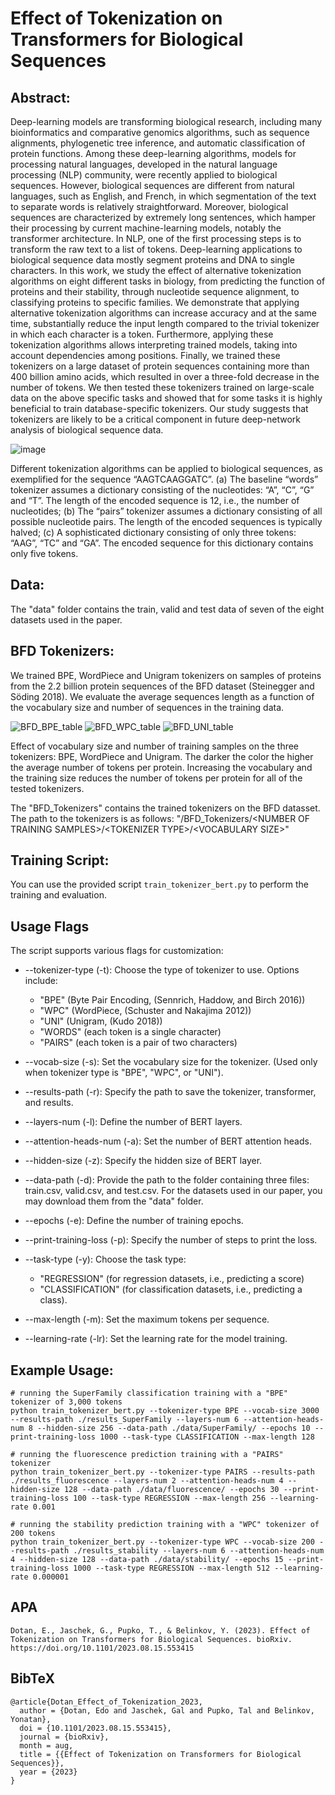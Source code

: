 # Effect of Tokenization on Transformers for Biological Sequences
## Abstract:
Deep-learning models are transforming biological research, including many bioinformatics and comparative genomics algorithms, such as sequence alignments, phylogenetic tree inference, and automatic classification of protein functions. Among these deep-learning algorithms, models for processing natural languages, developed in the natural language processing (NLP) community, were recently applied to biological sequences.  However, biological sequences are different from natural languages, such as English, and French, in which segmentation of the text to separate words is relatively straightforward. Moreover, biological sequences are characterized by extremely long sentences, which hamper their processing by current machine-learning models, notably the transformer architecture. In NLP, one of the first processing steps is to transform the raw text to a list of tokens. Deep-learning applications to biological sequence data mostly segment proteins and DNA to single characters. In this work, we study the effect of alternative tokenization algorithms on eight different tasks in biology, from predicting the function of proteins and their stability, through nucleotide sequence alignment, to classifying proteins to specific families. We demonstrate that applying alternative tokenization algorithms can increase accuracy and at the same time, substantially reduce the input length compared to the trivial tokenizer in which each character is a token. Furthermore, applying these tokenization algorithms allows interpreting trained models, taking into account dependencies among positions. Finally, we trained these tokenizers on a large dataset of protein sequences containing more than 400 billion amino acids, which resulted in over a three-fold decrease in the number of tokens. We then tested these tokenizers trained on large-scale data on the above specific tasks and showed that for some tasks it is highly beneficial to train database-specific tokenizers. Our study suggests that tokenizers are likely to be a critical component in future deep-network analysis of biological sequence data. 

![image](https://github.com/idotan286/BiologicalTokenizers/assets/58917533/d69893e2-7114-41a8-8d46-9b025b2d2840)

Different tokenization algorithms can be applied to biological sequences, as exemplified for the sequence “AAGTCAAGGATC”. (a) The baseline “words” tokenizer assumes a dictionary consisting of the nucleotides: “A”, “C”, “G” and “T”. The length of the encoded sequence is 12, i.e., the number of nucleotides; (b) The “pairs” tokenizer assumes a dictionary consisting of all possible nucleotide pairs. The length of the encoded sequences is typically halved; (c) A sophisticated dictionary consisting of only three tokens: “AAG”, “TC” and “GA”. The encoded sequence for this dictionary contains only five tokens.

## Data:
The "data" folder contains the train, valid and test data of seven of the eight datasets used in the paper.

## BFD Tokenizers:

We trained BPE, WordPiece and Unigram tokenizers on samples of proteins from the 2.2 billion protein sequences of the BFD dataset (Steinegger and Söding 2018). We evaluate the average sequences length as a function of the vocabulary size and number of sequences in the training data.

![BFD_BPE_table](https://github.com/idotan286/BiologicalTokenizers/assets/58917533/710b7aa7-0dde-46bb-9ddf-39a84b579d71)
![BFD_WPC_table](https://github.com/idotan286/BiologicalTokenizers/assets/58917533/8adfe5a7-25f5-4723-a87a-8598c6a76ff6)
![BFD_UNI_table](https://github.com/idotan286/BiologicalTokenizers/assets/58917533/4462e782-0b21-4377-a5fe-309685141538)

Effect of vocabulary size and number of training samples on the three tokenizers: BPE, WordPiece and Unigram. The darker the color the higher the average number of tokens per protein. Increasing the vocabulary and the training size reduces the number of tokens per protein for all of the tested tokenizers. 

The "BFD_Tokenizers" contains the trained tokenizers on the BFD datasset. The path to the tokenizers is as follows: "/BFD_Tokenizers/\<NUMBER OF TRAINING SAMPLES\>/\<TOKENIZER TYPE\>/\<VOCABULARY SIZE\>"

## Training Script:

You can use the provided script `train_tokenizer_bert.py` to perform the training and evaluation.

## Usage Flags

The script supports various flags for customization:

+ --tokenizer-type (-t): Choose the type of tokenizer to use. Options include:

  + "BPE" (Byte Pair Encoding, (Sennrich, Haddow, and Birch 2016))
  + "WPC" (WordPiece, (Schuster and Nakajima 2012))
  + "UNI" (Unigram, (Kudo 2018))
  + "WORDS" (each token is a single character)
  + "PAIRS" (each token is a pair of two characters)

+ --vocab-size (-s): Set the vocabulary size for the tokenizer. (Used only when tokenizer type is "BPE", "WPC", or "UNI").

+ --results-path (-r): Specify the path to save the tokenizer, transformer, and results.

+ --layers-num (-l): Define the number of BERT layers.

+ --attention-heads-num (-a): Set the number of BERT attention heads.

+ --hidden-size (-z): Specify the hidden size of BERT layer.

+ --data-path (-d): Provide the path to the folder containing three files: train.csv, valid.csv, and test.csv. For the datasets used in our paper, you may download them from the "data" folder.

+ --epochs (-e): Define the number of training epochs.

+ --print-training-loss (-p): Specify the number of steps to print the loss.

+ --task-type (-y): Choose the task type:

  + "REGRESSION" (for regression datasets, i.e., predicting a score)
  + "CLASSIFICATION" (for classification datasets, i.e., predicting a class).

+ --max-length (-m): Set the maximum tokens per sequence.

+ --learning-rate (-lr): Set the learning rate for the model training.

## Example Usage:

```
# running the SuperFamily classification training with a "BPE" tokenizer of 3,000 tokens
python train_tokenizer_bert.py --tokenizer-type BPE --vocab-size 3000 --results-path ./results_SuperFamily --layers-num 6 --attention-heads-num 8 --hidden-size 256 --data-path ./data/SuperFamily/ --epochs 10 --print-training-loss 1000 --task-type CLASSIFICATION --max-length 128

# running the fluorescence prediction training with a "PAIRS" tokenizer
python train_tokenizer_bert.py --tokenizer-type PAIRS --results-path ./results_fluorescence --layers-num 2 --attention-heads-num 4 --hidden-size 128 --data-path ./data/fluorescence/ --epochs 30 --print-training-loss 100 --task-type REGRESSION --max-length 256 --learning-rate 0.001

# running the stability prediction training with a "WPC" tokenizer of 200 tokens
python train_tokenizer_bert.py --tokenizer-type WPC --vocab-size 200 --results-path ./results_stability --layers-num 6 --attention-heads-num 4 --hidden-size 128 --data-path ./data/stability/ --epochs 15 --print-training-loss 1000 --task-type REGRESSION --max-length 512 --learning-rate 0.000001
```

## APA

```
Dotan, E., Jaschek, G., Pupko, T., & Belinkov, Y. (2023). Effect of Tokenization on Transformers for Biological Sequences. bioRxiv. https://doi.org/10.1101/2023.08.15.553415
```


## BibTeX
```
@article{Dotan_Effect_of_Tokenization_2023,
  author = {Dotan, Edo and Jaschek, Gal and Pupko, Tal and Belinkov, Yonatan},
  doi = {10.1101/2023.08.15.553415},
  journal = {bioRxiv},
  month = aug,
  title = {{Effect of Tokenization on Transformers for Biological Sequences}},
  year = {2023}
}

```

